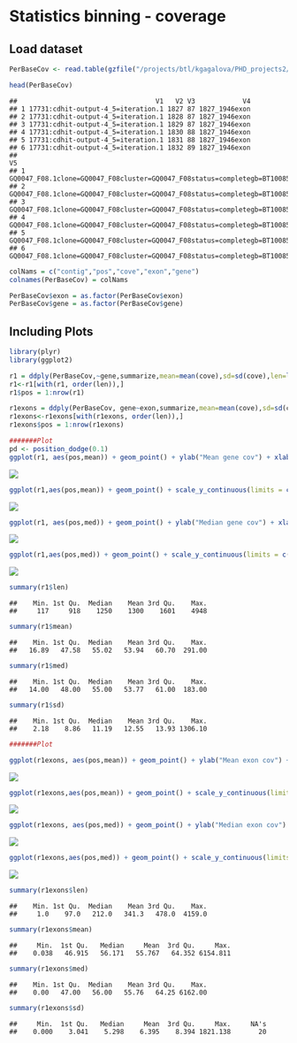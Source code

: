 Statistics binning - coverage
================

Load dataset
------------

``` r
PerBaseCov <- read.table(gzfile("/projects/btl/kgagalova/PHD_projects2/GeneDuplicationTool/data/GenomeAnnotation/Kollector/Spruce/WS77111/ExonsCovselGCATKollectorSortForR.gff.gz"), header=FALSE)

head(PerBaseCov)
```

    ##                                   V1   V2 V3            V4
    ## 1 17731:cdhit-output-4_5=iteration.1 1827 87 1827_1946exon
    ## 2 17731:cdhit-output-4_5=iteration.1 1828 87 1827_1946exon
    ## 3 17731:cdhit-output-4_5=iteration.1 1829 87 1827_1946exon
    ## 4 17731:cdhit-output-4_5=iteration.1 1830 88 1827_1946exon
    ## 5 17731:cdhit-output-4_5=iteration.1 1831 88 1827_1946exon
    ## 6 17731:cdhit-output-4_5=iteration.1 1832 89 1827_1946exon
    ##                                                                         V5
    ## 1 GQ0047_F08.1clone=GQ0047_F08cluster=GQ0047_F08status=completegb=BT100854
    ## 2 GQ0047_F08.1clone=GQ0047_F08cluster=GQ0047_F08status=completegb=BT100854
    ## 3 GQ0047_F08.1clone=GQ0047_F08cluster=GQ0047_F08status=completegb=BT100854
    ## 4 GQ0047_F08.1clone=GQ0047_F08cluster=GQ0047_F08status=completegb=BT100854
    ## 5 GQ0047_F08.1clone=GQ0047_F08cluster=GQ0047_F08status=completegb=BT100854
    ## 6 GQ0047_F08.1clone=GQ0047_F08cluster=GQ0047_F08status=completegb=BT100854

``` r
colNams = c("contig","pos","cove","exon","gene")
colnames(PerBaseCov) = colNams

PerBaseCov$exon = as.factor(PerBaseCov$exon)
PerBaseCov$gene = as.factor(PerBaseCov$gene)
```

Including Plots
---------------

``` r
library(plyr)
library(ggplot2)

r1 = ddply(PerBaseCov,~gene,summarize,mean=mean(cove),sd=sd(cove),len=length(cove),med=median(cove))
r1<-r1[with(r1, order(len)),]
r1$pos = 1:nrow(r1)

r1exons = ddply(PerBaseCov, gene~exon,summarize,mean=mean(cove),sd=sd(cove),len=length(cove),med=median(cove))
r1exons<-r1exons[with(r1exons, order(len)),]
r1exons$pos = 1:nrow(r1exons)

#######Plot
pd <- position_dodge(0.1)
ggplot(r1, aes(pos,mean)) + geom_point() + ylab("Mean gene cov") + xlab("Individual gene (sorted len)")
```

![](images/calculate_stats_genes-1.png)

``` r
ggplot(r1,aes(pos,mean)) + geom_point() + scale_y_continuous(limits = c(0, 150)) + ylab("Mean gene cov") + xlab("Individual gene (sorted len)")
```

![](images/calculate_stats_genes-2.png)

``` r
ggplot(r1, aes(pos,med)) + geom_point() + ylab("Median gene cov") + xlab("Indivisual gene (sorted len)")
```

![](images/calculate_stats_genes-3.png)

``` r
ggplot(r1,aes(pos,med)) + geom_point() + scale_y_continuous(limits = c(0, 150)) + ylab("Median gene cov") + xlab("Individual gene (sorted len)")
```

![](images/calculate_stats_genes-4.png)

``` r
summary(r1$len)
```

    ##    Min. 1st Qu.  Median    Mean 3rd Qu.    Max. 
    ##     117     918    1250    1300    1601    4948

``` r
summary(r1$mean)
```

    ##    Min. 1st Qu.  Median    Mean 3rd Qu.    Max. 
    ##   16.89   47.58   55.02   53.94   60.70  291.00

``` r
summary(r1$med)
```

    ##    Min. 1st Qu.  Median    Mean 3rd Qu.    Max. 
    ##   14.00   48.00   55.00   53.77   61.00  183.00

``` r
summary(r1$sd)
```

    ##    Min. 1st Qu.  Median    Mean 3rd Qu.    Max. 
    ##    2.18    8.86   11.19   12.55   13.93 1306.10

``` r
#######Plot

ggplot(r1exons, aes(pos,mean)) + geom_point() + ylab("Mean exon cov") + xlab("Individual exon (sorted len)")
```

![](images/calculate_stats_exons-1.png)

``` r
ggplot(r1exons,aes(pos,mean)) + geom_point() + scale_y_continuous(limits = c(0, 150)) + ylab("Mean exon cov") + xlab("Individual exon (sorted len)")
```

![](images/calculate_stats_exons-2.png)

``` r
ggplot(r1exons, aes(pos,med)) + geom_point() + ylab("Median exon cov") + xlab("Individual exon (sorted len)")
```

![](images/calculate_stats_exons-3.png)

``` r
ggplot(r1exons,aes(pos,med)) + geom_point() + scale_y_continuous(limits = c(0, 150)) + ylab("Median exon cov") + xlab("Individual exon (sorted len)")
```

![](images/calculate_stats_exons-4.png)

``` r
summary(r1exons$len)
```

    ##    Min. 1st Qu.  Median    Mean 3rd Qu.    Max. 
    ##     1.0    97.0   212.0   341.3   478.0  4159.0

``` r
summary(r1exons$mean)
```

    ##     Min.  1st Qu.   Median     Mean  3rd Qu.     Max. 
    ##    0.038   46.915   56.171   55.767   64.352 6154.811

``` r
summary(r1exons$med)
```

    ##    Min. 1st Qu.  Median    Mean 3rd Qu.    Max. 
    ##    0.00   47.00   56.00   55.76   64.25 6162.00

``` r
summary(r1exons$sd)
```

    ##     Min.  1st Qu.   Median     Mean  3rd Qu.     Max.     NA's 
    ##    0.000    3.041    5.298    6.395    8.394 1821.138       20

